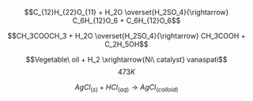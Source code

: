  $$C_{12}H_{22}O_{11} + H_2O \overset{H_2SO_4}{\rightarrow} C_6H_{12}O_6 + C_6H_{12}O_6$$

$$CH_3COOCH_3 + H_2O \overset{H_2SO_4}{\rightarrow} CH_3COOH + C_2H_5OH$$

$$Vegetable\ oil + H_2 \xrightarrow{Ni\ catalyst} vanaspati$$
$$473K$$

$$AgCl_{(s)}+HCl_{(aq)} \longrightarrow AgCl_{(colloid)}$$
